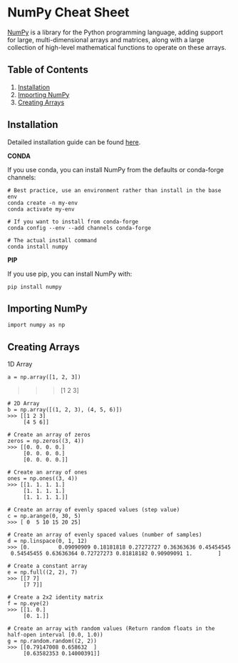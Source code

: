 # NumPy Cheat Sheet
[NumPy](http://www.numpy.org) is a library for the Python programming language, adding support for large, multi-dimensional arrays and matrices, along with a large collection of high-level mathematical functions to operate on these arrays.

## Table of Contents
1. [Installation](#introduction)
2. [Importing NumPy](#importing-numpy)
3. [Creating Arrays](#creating-arrays)

## Installation

Detailed installation guide can be found [here](https://numpy.org/install/).

**CONDA**

If you use conda, you can install NumPy from the defaults or conda-forge channels:
```
# Best practice, use an environment rather than install in the base env
conda create -n my-env
conda activate my-env

# If you want to install from conda-forge
conda config --env --add channels conda-forge

# The actual install command
conda install numpy
```

**PIP**

If you use pip, you can install NumPy with:
```
pip install numpy
```

## Importing NumPy
```
import numpy as np
```

## Creating Arrays

1D Array
```
a = np.array([1, 2, 3]) 
```
>>> [1 2 3]
```
# 2D Array
b = np.array([(1, 2, 3), (4, 5, 6)]) 
>>> [[1 2 3]
     [4 5 6]]
     
# Create an array of zeros
zeros = np.zeros((3, 4))
>>> [[0. 0. 0. 0.]
     [0. 0. 0. 0.]
     [0. 0. 0. 0.]]

# Create an array of ones
ones = np.ones((3, 4))
>>> [[1. 1. 1. 1.]
     [1. 1. 1. 1.]
     [1. 1. 1. 1.]]

# Create an array of evenly spaced values (step value)
c = np.arange(0, 30, 5)
>>> [ 0  5 10 15 20 25]

# Create an array of evenly spaced values (number of samples)
d = np.linspace(0, 1, 12)
>>> [0.         0.09090909 0.18181818 0.27272727 0.36363636 0.45454545
 0.54545455 0.63636364 0.72727273 0.81818182 0.90909091 1.        ]

# Create a constant array
e = np.full((2, 2), 7)
>>> [[7 7]
     [7 7]]

# Create a 2x2 identity matrix
f = np.eye(2)
>>> [[1. 0.]
     [0. 1.]]

# Create an array with random values (Return random floats in the half-open interval [0.0, 1.0))
g = np.random.random((2, 2)) 
>>> [[0.79147008 0.658632  ]
     [0.63582353 0.14000391]]
```



